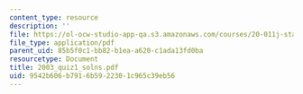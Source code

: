 ```yaml
---
content_type: resource
description: ''
file: https://ol-ocw-studio-app-qa.s3.amazonaws.com/courses/20-011j-statistical-thermodynamics-of-biomolecular-systems-be-011j-spring-2004/9542b606b7916b5922301c965c39eb56_2003_quiz1_solns.pdf
file_type: application/pdf
parent_uid: 85b5f0c1-bb82-b1ea-a620-c1ada13fd0ba
resourcetype: Document
title: 2003_quiz1_solns.pdf
uid: 9542b606-b791-6b59-2230-1c965c39eb56
---
```

